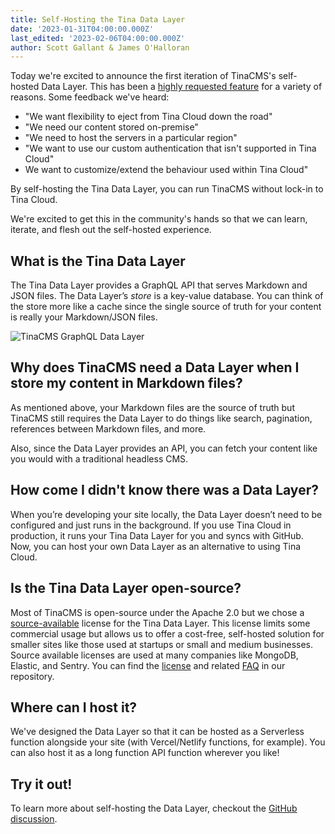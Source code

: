 ```yaml
---
title: Self-Hosting the Tina Data Layer
date: '2023-01-31T04:00:00.000Z'
last_edited: '2023-02-06T04:00:00.000Z'
author: Scott Gallant & James O'Halloran
---
```


Today we're excited to announce the first iteration of TinaCMS's self-hosted Data Layer. This has been a [highly requested feature](https://github.com/tinacms/tinacms/discussions/3096 "") for a variety of reasons. Some feedback we've heard:

* "We want flexibility to eject from Tina Cloud down the road"
* "We need our content stored on-premise"
* "We need to host the servers in a particular region"
* "We want to use our custom authentication that isn't supported in Tina Cloud"
* We want to customize/extend the behaviour used within Tina Cloud"

By self-hosting the Tina Data Layer, you can run TinaCMS without lock-in to Tina Cloud.&#x20;

We're excited to get this in the community's hands so that we can learn, iterate, and flesh out the self-hosted experience.

## What is the Tina Data Layer

The Tina Data Layer provides a GraphQL API that serves Markdown and JSON files. The Data Layer’s *store* is a key-value database. You can think of the store more like a cache since the single source of truth for your content is really your Markdown/JSON files.&#x20;

![TinaCMS GraphQL Data Layer](http://res.cloudinary.com/forestry-demo/image/upload/v1675375259/tinacms-data-layer_geyrv8.png "TinaCMS Data Layer")

## Why does TinaCMS need a Data Layer when I store my content in Markdown files?

As mentioned above, your Markdown files are the source of truth but TinaCMS still requires the Data Layer to do things like search, pagination, references between Markdown files, and more.&#x20;

Also, since the Data Layer provides an API, you can fetch your content like you would with a traditional headless CMS.&#x20;

## How come I didn't know there was a Data Layer?

When you’re developing your site locally, the Data Layer doesn’t need to be configured and just runs in the background. If you use Tina Cloud in production, it runs your Tina Data Layer for you and syncs with GitHub.  Now, you can host your own Data Layer as an alternative to using Tina Cloud.&#x20;

## Is the Tina Data Layer open-source?

Most of TinaCMS is open-source under the Apache 2.0 but we chose a [source-available](https://en.wikipedia.org/wiki/Source-available_software) license for the Tina Data Layer. This license limits some commercial usage but allows us to offer a cost-free, self-hosted solution for smaller sites like those used at startups or small and medium businesses. Source available licenses are used at many companies like MongoDB, Elastic, and Sentry.  You can find the [license](https://github.com/tinacms/tinacms/blob/main/packages/%40tinacms/datalayer/LICENSE) and related [FAQ](https://github.com/tinacms/tinacms/blob/main/packages/@tinacms/datalayer/LICENSE-FAQ.md) in our repository.&#x20;

## Where can I host it?

We've designed the Data Layer so that it can be hosted as a Serverless function alongside your site (with Vercel/Netlify functions, for example). You can also host it as a long function API function wherever you like!

## Try it out!

To learn more about self-hosting the Data Layer, checkout the [GitHub discussion](https://tinacms-site-next-git-self-hosted-doc-tinacms.vercel.app/docs/self-hosted/overview/ "").
